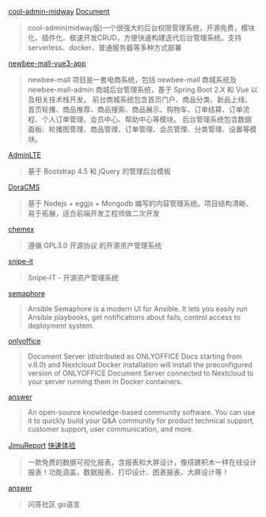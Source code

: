 [cool-admin-midway](https://github.com/cool-team-official/cool-admin-midway) [Document](https://cool-js.com/)
> cool-admin(midway版)一个很强大的后台权限管理系统，开源免费，模块化、插件化、极速开发CRUD，方便快速构建迭代后台管理系统，支持serverless、docker、普通服务器等多种方式部署

[newbee-mall-vue3-app](https://github.com/newbee-ltd/newbee-mall-vue3-app)
> newbee-mall 项目是一套电商系统，包括 newbee-mall 商城系统及 newbee-mall-admin 商城后台管理系统，基于 Spring Boot 2.X 和 Vue 以及相关技术栈开发。 前台商城系统包含首页门户、商品分类、新品上线、首页轮播、商品推荐、商品搜索、商品展示、购物车、订单结算、订单流程、个人订单管理、会员中心、帮助中心等模块。 后台管理系统包含数据面板、轮播图管理、商品管理、订单管理、会员管理、分类管理、设置等模块。

[AdminLTE](https://github.com/ColorlibHQ/AdminLTE)
> 基于 Bootstrap 4.5 和 jQuery 的管理后台模板

[DoraCMS](https://github.com/doramart/DoraCMS)
> 基于 Nodejs + eggjs + Mongodb 编写的内容管理系统。项目结构清晰、易于拓展，适合前端开发工程师做二次开发

[chemex](https://github.com/celaraze/chemex)
> 遵循 GPL3.0 开源协议 的开源资产管理系统

[snipe-it](https://github.com/snipe/snipe-it)
> Snipe-IT - 开源资产管理系统

[semaphore](https://github.com/ansible-semaphore/semaphore)
> Ansible Semaphore is a modern UI for Ansible. It lets you easily run Ansible playbooks, get notifications about fails, control access to deployment system.

[onlyoffice](https://github.com/ONLYOFFICE/docker-onlyoffice-nextcloud)
> Document Server (distributed as ONLYOFFICE Docs starting from v.6.0) and Nextcloud Docker installation will install the preconfigured version of ONLYOFFICE Document Server connected to Nextcloud to your server running them in Docker containers.

[answer](https://github.com/answerdev/answer)
> An open-source knowledge-based community software. You can use it to quickly build your Q&A community for product technical support, customer support, user communication, and more.

[JimuReport](https://github.com/jeecgboot/JimuReport) [快速体验](http://www.jimureport.com/login)
> 一款免费的数据可视化报表，含报表和大屏设计，像搭建积木一样在线设计报表！功能涵盖，数据报表、打印设计、图表报表、大屏设计等！

[answer](https://github.com/answerdev/answer)
> 问答社区 go语言